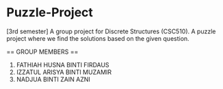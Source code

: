 # Puzzle-Project
[3rd semester] A group project for Discrete Structures (CSC510). A puzzle project where we find the solutions based on the given question.



== GROUP MEMBERS ==

1. FATHIAH HUSNA BINTI FIRDAUS
2. IZZATUL ARISYA BINTI MUZAMIR
3. NADJUA BINTI ZAIN AZNI

